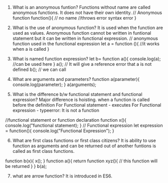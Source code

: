 1. What is an anonymous funtion?
 Functions without name are called anonymous functions. It does not have their own identity.
// Anonymous function
function(){ // no name
    //throws error syntax error
}

2. What is the use of anonymous function?
It is used when the function are used as values. Anonymous function cannot be written in funtional statement but it can be written in functional expression.
// anonymous function used in the functional expression
let a = function (){
    //it works when a is called
}

3. What is named function expression?
let b= function a(){
    console.log(a); //can be used here
}
a(); // It will give a reference error that a is not defined
b(); // we can call

4. What are arguments and parameters?
function a(parameter){
    console.log(parameter);
}
a(arguments);

5. What is the difference b/w functional statement and functional expression?
Major difference is hoisting. when a function is called before the definition
For Functional statement - executes
For Functional expression - typeerror: It is not a function

//functional statement or function declaration
function x(){
    console.log("functional statement);
}
// Functional expression
let expression = function(){
    console.log("Functional Expression");
}

6. What are first class functions or first class citizens?
It is ability to use function as arguments and can be returned out of another funtions is called as first class functions.

function b(x){
    x();
}
function a(){
    return function xyz(){
        // this function will be returned
    }
}
b(a);

7. what are arrow function?
It is introduced in ES6.